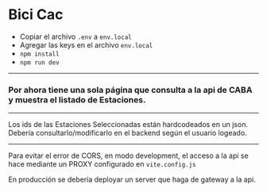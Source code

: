 # Bici Cac

- Copiar el archivo `.env` a `env.local`
- Agregar las keys en el archivo `env.local`
- `npm install`
- `npm run dev`

---

### Por ahora tiene una sola página que consulta a la api de CABA y muestra el listado de Estaciones.

---

Los ids de las Estaciones Seleccionadas están hardcodeados en un json. Debería consultarlo/modificarlo en el backend según el usuario logeado.

---

Para evitar el error de CORS, en modo development, el acceso a la api se hace mediante un PROXY configurado en `vite.config.js`

En producción se debería deployar un server que haga de gateway a la api.
